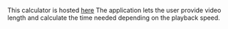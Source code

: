 This calculator is hosted [here](https://playback-speed-calculator2.web.app/)
The application lets the user provide video length and calculate the time needed depending on the playback speed.
